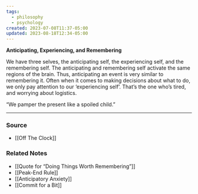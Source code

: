```yaml
---
tags:
  - philosophy
  - psychology
created: 2023-07-08T11:37-05:00
updated: 2023-08-18T12:34-05:00
---
```

**Anticipating, Experiencing, and Remembering**

We have three selves, the anticipating self, the experiencing self, and the remembering self. The anticipating and remembering self activate the same regions of the brain. Thus, anticipating an event is very similar to remembering it. Often when it comes to making decisions about what to do, we only pay attention to our ‘experiencing self’. That’s the one who’s tired, and worrying about logistics.

“We pamper the present like a spoiled child.”

---

### Source
- [[Off The Clock]]

### Related Notes
- [[Quote for “Doing Things Worth Remembering”]] 
- [[Peak-End Rule]]
- [[Anticipatory Anxiety]]
- [[Commit for a Bit]]